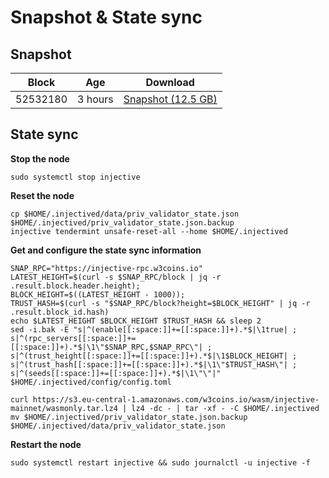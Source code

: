 # Snapshot & State sync

## Snapshot

|     Block   |     Age     |   Download  |
| ----------- | ----------- | ----------- |
|   52532180   |  3 hours | [Snapshot (12.5 GB)](https://s3.eu-central-1.amazonaws.com/w3coins.io/snapshots/injective-mainnet/injective_snapsot_latest.tar.lz4)  |

## State sync

**Stop the node**

```
sudo systemctl stop injective
```

**Reset the node**

```
cp $HOME/.injectived/data/priv_validator_state.json $HOME/.injectived/priv_validator_state.json.backup
injective tendermint unsafe-reset-all --home $HOME/.injectived
```

**Get and configure the state sync information**

```
SNAP_RPC="https://injective-rpc.w3coins.io"
LATEST_HEIGHT=$(curl -s $SNAP_RPC/block | jq -r .result.block.header.height);
BLOCK_HEIGHT=$((LATEST_HEIGHT - 1000));
TRUST_HASH=$(curl -s "$SNAP_RPC/block?height=$BLOCK_HEIGHT" | jq -r .result.block_id.hash) 
echo $LATEST_HEIGHT $BLOCK_HEIGHT $TRUST_HASH && sleep 2
sed -i.bak -E "s|^(enable[[:space:]]+=[[:space:]]+).*$|\1true| ;
s|^(rpc_servers[[:space:]]+=[[:space:]]+).*$|\1\"$SNAP_RPC,$SNAP_RPC\"| ;
s|^(trust_height[[:space:]]+=[[:space:]]+).*$|\1$BLOCK_HEIGHT| ;
s|^(trust_hash[[:space:]]+=[[:space:]]+).*$|\1\"$TRUST_HASH\"| ;
s|^(seeds[[:space:]]+=[[:space:]]+).*$|\1\"\"|" $HOME/.injectived/config/config.toml
```

```
curl https://s3.eu-central-1.amazonaws.com/w3coins.io/wasm/injective-mainnet/wasmonly.tar.lz4 | lz4 -dc - | tar -xf - -C $HOME/.injectived
mv $HOME/.injectived/priv_validator_state.json.backup $HOME/.injectived/data/priv_validator_state.json
```

**Restart the node**

```
sudo systemctl restart injective && sudo journalctl -u injective -f
```
